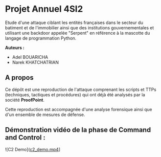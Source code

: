 # Projet Annuel 4SI2

Etude d'une attaque ciblant les entités françaises dans le secteur du batiment et de l'immobilier ainsi que des institutions gouvernementales et utilisant une backdoor appelée "Serpent" en référence à la mascotte du langage de programmation Python.

**Auteurs :**

* Adel BOUARICHA
* Narek KHATCHATRIAN

## A propos

Ce dépôt est une reproduction de l'attaque comprenant les scripts et TTPs (techniques, tactiques et procédures) qui ont déjà été analysés par la société **ProofPoint**.

Cette reproduction est accompagnée d'une analyse forensique ainsi que d'un ensemble de mesures de défense.

## Démonstration vidéo de la phase de Command and Control :
![C2 Demo]([c2_demo.mp4](https://github.com/adelbrc/PA_4SI/blob/cc5321bf1d6fb1b128346dfdf745c8e07a0c191d/c2_demo.mp4)]
